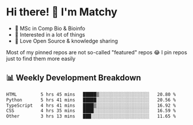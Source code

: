 # Hi there! 👋 I'm Matchy

- 🧬 MSc in Comp Bio & Bioinfo
- 🎈 Interested in a lot of things
- 💜 Love Open Source & knowledge sharing

Most of my pinned repos are not so-called "featured" repos 😂 I pin repos just to find them more easily

## 📊 Weekly Development Breakdown

<!--START_SECTION:waka-->

```txt
HTML         5 hrs 45 mins   █████▒░░░░░░░░░░░░░░░░░░░   20.80 %
Python       5 hrs 41 mins   █████░░░░░░░░░░░░░░░░░░░░   20.56 %
TypeScript   4 hrs 41 mins   ████▒░░░░░░░░░░░░░░░░░░░░   16.92 %
CSS          4 hrs 35 mins   ████░░░░░░░░░░░░░░░░░░░░░   16.59 %
Other        3 hrs 13 mins   ███░░░░░░░░░░░░░░░░░░░░░░   11.65 %
```

<!--END_SECTION:waka-->
